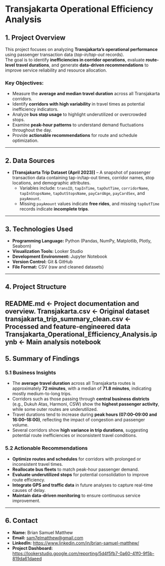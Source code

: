 <h1> Transjakarta Operational Efficiency Analysis </h1>

## 1. Project Overview
This project focuses on analyzing **Transjakarta’s operational performance** using passenger transaction data (*tap-in/tap-out* records).  
The goal is to identify **inefficiencies in corridor operations**, evaluate **route-level travel durations**, and generate **data-driven recommendations** to improve service reliability and resource allocation.

### Key Objectives:
- Measure the **average and median travel duration** across all Transjakarta corridors.  
- Identify **corridors with high variability** in travel times as potential inefficiency indicators.  
- Analyze **bus stop usage** to highlight underutilized or overcrowded stops.  
- Examine **peak-hour patterns** to understand demand fluctuations throughout the day.  
- Provide **actionable recommendations** for route and schedule optimization.

---

## 2. Data Sources
- **[Transjakarta Trip Dataset (April 2023)]** – A snapshot of passenger transaction data containing tap-in/tap-out times, corridor names, stop locations, and demographic attributes.  
  - Variables include: `transID`, `tapInTime`, `tapOutTime`, `corridorName`, `tapInStopsName`, `tapOutStopsName`, `payCardAge`, `payCardSex`, and `payAmount`.
  - Missing `payAmount` values indicate **free rides**, and missing `tapOutTime` records indicate **incomplete trips**.  

---

## 3. Technologies Used
- **Programming Language:** Python (Pandas, NumPy, Matplotlib, Plotly, Seaborn)
- **Visualization Tools:** Looker Studio
- **Development Environment:** Jupyter Notebook
- **Version Control:** Git & GitHub
- **File Format:** CSV (raw and cleaned datasets)

---

## 4. Project Structure
README.md <- Project documentation and overview.
Transjakarta.csv <- Original dataset
transjakarta_trip_summary_clean.csv <- Processed and feature-engineered data
Transjakarta_Operational_Efficiency_Analysis.ipynb <- Main analysis notebook
---

## 5. Summary of Findings

### 5.1 Business Insights
- The **average travel duration** across all Transjakarta routes is approximately **72 minutes**, with a median of **71.8 minutes**, indicating mostly medium-to-long trips.  
- Corridors such as those passing through **central business districts** (e.g., Dukuh Atas, Harmoni, CSW) show the **highest passenger activity**, while some outer routes are underutilized.  
- Travel durations tend to increase during **peak hours (07:00–09:00 and 16:00–18:00)**, reflecting the impact of congestion and passenger volume.  
- Several corridors show **high variance in trip durations**, suggesting potential route inefficiencies or inconsistent travel conditions.

### 5.2 Actionable Recommendations
- **Optimize routes and schedules** for corridors with prolonged or inconsistent travel times.  
- **Reallocate bus fleets** to match peak-hour passenger demand.  
- **Evaluate underutilized stops** for potential consolidation to improve route efficiency.  
- **Integrate GPS and traffic data** in future analyses to capture real-time causes of delay.  
- **Maintain data-driven monitoring** to ensure continuous service improvement.

---

## 6. Contact
- **Name:** Brian Samuel Matthew  
- **Email:**  sam7elmatthew@gmail.com
- **LinkedIn:** https://www.linkedin.com/in/brian-samuel-matthew/  
- **Project Dashboard:** https://lookerstudio.google.com/reporting/5d4f5fb7-0a60-41f0-9f5b-819da61daeed
